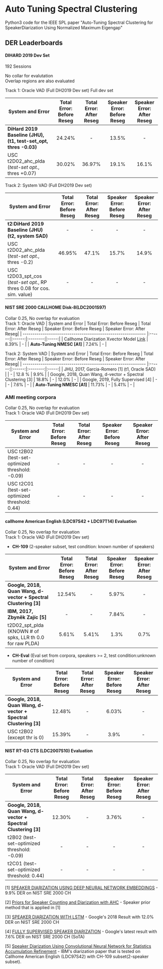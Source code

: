 # Auto Tuning Spectral Clustering
Python3 code for the IEEE SPL paper "Auto-Tuning Spectral Clustering for SpeakerDiarization Using Normalized Maximum Eigengap"

## DER Leaderboards

#### **DIHARD 2019 Dev Set**
192 Sessions  

No collar for evalutation  
Overlap regions are also evaluated  
  
Track 1: Oracle VAD (Full DH2019 Dev set) 
Full dev set  
  
| System and Error | Total Error: Before Reseg | Total Error: After Reseg  | Speaker Error: Before Reseg | Speaker Error: After Reseg|
| ---------------------------------------------------------------|:------:|:------:|:--------:|:----:|
| __DiHard 2019 Baseline (JHU), (t1, test-set_opt, thres -0.03)__           | 24.24% | -      | 13.5%   | -     |
| USC t2D02_ahc_plda (_test-set opt._, thres +0.07)                         | 30.02% | 36.97% | 19.1%   | 16.1% |

Track 2: System VAD (Full DH2019 Dev set)  

| System and Error | Total Error: Before Reseg | Total Error: After Reseg  | Speaker Error: Before Reseg | Speaker Error: After Reseg|
| ---------------------------------------------------------------|:------:|:------:|:--------:|:----:|
| __t2:DiHard 2019 Baseline (JHU) (t2, system SAD)__                     | -      | -     | -     | -     |
| USC t2D02_ahc_plda (_test-set opt._, thres -0.2)                       | 46.95% | 47.1% | 15.7% | 14.9% |
| USC t2D03_spt_cos (_test-set opt._, RP thres 0.08 for cos. sim. value) | -      | -     | -     | -     |   


#### **NIST SRE 2000 CALLHOME Disk-8(LDC2001S97)**

Collar 0.25, No overlap for evaluation  
Track 1: Oracle VAD
| System and Error | Total Error: Before Reseg | Total Error: After Reseg  | Speaker Error: Before Reseg | Speaker Error: After Reseg|
| --------------------------------------------------------------- |:------:|:------:|:--------:|:-----:|
| Callhome Diarization Xvector Model [Link](https://david-ryan-snyder.github.io/2018/05/04/model_callhome_diarization_v2.html)                           | 8.39%  | -      |
| __Auto-Tuning NMESC [A1]__                                   | 7.24%  | -      |  


Track 2: System VAD
| System and Error | Total Error: Before Reseg | Total Error: After Reseg  | Speaker Error: Before Reseg | Speaker Error: After Reseg|
| --------------------------------------------------------------- |:------:|:------:|:--------:|:-----:|
| JHU, 2017, Garcia-Romero [1] (t1, Oracle SAD)               |        | -      | 12.8 %   | 9.9%  |
| Google, 2018, Quan Wang, d-vector + Spectral Clustering [3] | 18.8%  | -      | 12.0%    | -     |
| Google, 2019, Fully Supervised [4]                          | -      | -      | 7.6%     | -     |
| __Auto-Tuning NMESC [A1]__                                   | 11.73% |   -    | 5.41%        | -     |  


### **AMI meeting corpora**

Collar 0.25, No overlap for evaluation  
Track 1: Oracle VAD (Full DH2019 Dev set) 

| System and Error | Total Error: Before Reseg | Total Error: After Reseg  | Speaker Error: Before Reseg | Speaker Error: After Reseg|
| ---------------------------------------------------------------|:------:|:------:|:--------:|:----:|
| USC t2B02 (test-set-optimized threshold: -0.09)         | -      | -      | -        | -    |
| USC t2C01 (test-set-optimized threshold:  0.44)         | -      | -      | -        | -    |  



#### **callhome American English (LDC97S42 + LDC97T14) Evaluation**

Collar 0.25, No overlap for evaluation  
Track 1: Oracle VAD (Full DH2019 Dev set) 

- __CH-109__ (2-speaker subset, test condition: known number of speakers)  

| System and Error | Total Error: Before Reseg | Total Error: After Reseg  | Speaker Error: Before Reseg | Speaker Error: After Reseg|
| ---------------------------------------------------------------|:------:|:------:|:------:|:-----:|
| __Google, 2018, Quan Wang, d-vector + Spectral Clustering [3]__| 12.54% | -      | 5.97%  | -     |
| __IBM, 2017, Zbyněk Zajíc [5]__                                | -      | -      | 7.84%  | -     |
| t2D02_spt_plda (KNOWN # of spks, LLR th 0.0 for raw PLDA)       | 5.61%  | 5.41%  | 1.3%   | 0.7%  |  


- __CH-Eval__ (Eval set from corpora, speakers >= 2, test condition:unknown number of condition)  

| System and Error | Total Error: Before Reseg | Total Error: After Reseg  | Speaker Error: Before Reseg | Speaker Error: After Reseg|
| ---------------------------------------------------------------|:------:|:------:|:--------:|:----:|
| __Google, 2018, Quan Wang, d-vector + Spectral Clustering [3]__| 12.48% | -      | 6.03%    | -    |
| USC t2B02 (except thr is 0)                                    | 15.39% | -      | 3.9%     | -    |

#### **NIST RT-03 CTS (LDC2007S10) Evaluation**

Collar 0.25, No overlap for evaluation  
Track 1: Oracle VAD (Full DH2019 Dev set) 

| System and Error | Total Error: Before Reseg | Total Error: After Reseg  | Speaker Error: Before Reseg | Speaker Error: After Reseg|
| ---------------------------------------------------------------|:------:|:------:|:--------:|:----:|
| __Google, 2018, Quan Wang, d-vector + Spectral Clustering [3]__| 12.30% | -      | 3.76%    | -    |
| t2B02 (test-set-optimized threshold: -0.09)                | -      | -      | -        | -    |
| t2C01 (test-set-optimized threshold:  0.44)                | -      | -      | -        | -    |  

[1] [SPEAKER DIARIZATION USING DEEP NEURAL NETWORK EMBEDDINGS](https://www.danielpovey.com/files/2017_icassp_diarization_embeddings.pdf) - 9.9% DER on NIST SRE 2000 CH 

[2] [Priors for Speaker Counting and Diarization with AHC](https://engineering.jhu.edu/hltcoe/wp-content/uploads/sites/92/2016/10/Sell_McCree_Garcia-Romero_2016A.pdf) - Speaker prior method that is applied in [1]

[3] [SPEAKER DIARIZATION WITH LSTM](https://arxiv.org/pdf/1710.10468.pdf) - Google's 2018 Result with 12.0% DER on NIST SRE 2000 CH

[4] [FULLY SUPERVISED SPEAKER DIARIZATION](https://arxiv.org/pdf/1810.04719.pdf) - Google's latest result with 7.6% DER on NIST SRE 2000 CH (SoTA)

[5] [Speaker Diarization Using Convolutional Neural Network for Statistics Accumulation Refinement](https://www.isca-speech.org/archive/Interspeech_2017/pdfs/0051.PDF) - IBM's diarization paper that is tested on Callhome American English (LDC97S42) with CH-109 subset(2-speaker subset).


